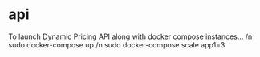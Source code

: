# api
To launch Dynamic Pricing API along with docker compose instances... /n
sudo docker-compose up /n
sudo docker-compose scale app1=3 
